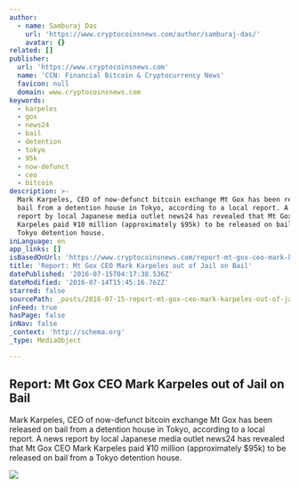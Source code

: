 ```yaml
---
author:
  - name: Samburaj Das
    url: 'https://www.cryptocoinsnews.com/author/samburaj-das/'
    avatar: {}
related: []
publisher:
  url: 'https://www.cryptocoinsnews.com'
  name: 'CCN: Financial Bitcoin & Cryptocurrency News'
  favicon: null
  domain: www.cryptocoinsnews.com
keywords:
  - karpeles
  - gox
  - news24
  - bail
  - detention
  - tokyo
  - 95k
  - now-defunct
  - ceo
  - bitcoin
description: >-
  Mark Karpeles, CEO of now-defunct bitcoin exchange Mt Gox has been released on
  bail from a detention house in Tokyo, according to a local report. A news
  report by local Japanese media outlet news24 has revealed that Mt Gox CEO Mark
  Karpeles paid ¥10 million (approximately $95k) to be released on bail from a
  Tokyo detention house.
inLanguage: en
app_links: []
isBasedOnUrl: 'https://www.cryptocoinsnews.com/report-mt-gox-ceo-mark-karpeles-jail-bail/'
title: 'Report: Mt Gox CEO Mark Karpeles out of Jail on Bail'
datePublished: '2016-07-15T04:17:38.536Z'
dateModified: '2016-07-14T15:45:16.762Z'
starred: false
sourcePath: _posts/2016-07-15-report-mt-gox-ceo-mark-karpeles-out-of-jail-on-bail.md
inFeed: true
hasPage: false
inNav: false
_context: 'http://schema.org'
_type: MediaObject

---
```

<article style=""><h1>Report: Mt Gox CEO Mark Karpeles out of Jail on Bail</h1><p>Mark Karpeles, CEO of now-defunct bitcoin exchange Mt Gox has been released on bail from a detention house in Tokyo, according to a local report. A news report by local Japanese media outlet news24 has revealed that Mt Gox CEO Mark Karpeles paid ¥10 million (approximately $95k) to be released on bail from a Tokyo detention house.</p><img src="https://www.cryptocoinsnews.com/wp-content/uploads/2016/07/Mark-Karpeles-bail-bail-1.jpg" /></article>